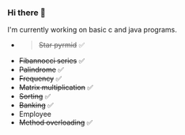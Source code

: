 ### Hi there 👋

I'm currently working on basic c and java programs.

- > ~~Star pyrmid~~ ✅
- ~~Fibannocci series~~ ✅
- ~~Palindrome~~ ✅
- ~~Frequency~~ ✅
- ~~Matrix multiplication~~ ✅
- ~~Sorting~~ ✅
- ~~Banking~~ ✅
- Employee
- ~~Method overloading~~ ✅



<!--
**jodave911/jodave911** is a ✨ _special_ ✨ repository because its `README.md` (this file) appears on your GitHub profile.

Here are some ideas to get you started:

- 🔭 I’m currently working on ...
- 🌱 I’m currently learning ...
- 👯 I’m looking to collaborate on ...
- 🤔 I’m looking for help with ...
- 💬 Ask me about ...
- 📫 How to reach me: ...
- 😄 Pronouns: ...
- ⚡ Fun fact: ...
-->
